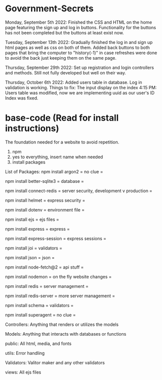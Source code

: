# Government-Secrets

Monday, September 5th 2022:
Finished the CSS and HTML on the home page featuring the sign up and log in
buttons. Functionality for the buttons has not been completed but the buttons
at least exist now.

Tuesday, September 13th 2022:
Gradually finished the log in and sign up html pages as well as css on both of
them. Added back buttons to both pages that bring the computer to "history(-1)"
in case refreshes were done to avoid the back just keeping them on the same page.

Thursday, September 29th 2022:
Set up registration and login controllers and methods. Still not fully developed
but well on their way.

Thursday, October 6th 2022:
Added users table in database.
Log in validation is working.
Things to fix: The input display on the index
        4:15 PM:
        Users table was modified, now we are implementing uuid as our user's ID
        Index was fixed.

# base-code (Read for install instructions)
The foundation needed for a website to avoid repetition.

1. npm
2. yes to everything, insert name when needed
3. install packages


List of Packages:
npm install argon2
= no clue =

npm install better-sqlite3
= database =

npm install connect-redis
= server security, development v production =

npm install helmet
= express security =

npm install dotenv
= environment file =

npm install ejs
= ejs files =

npm install express
= express =

npm install express-session
= express sessions =

npm install joi
= validators =

npm install json
= json =

npm install node-fetch@2
= api stuff =

npm install nodemon
= on the fly website changes =

npm install redis
= server management =

npm install redis-server
= more server management =

npm install schema
= validators =

npm install superagent
= no clue =

Controllers:
Anything that renders or utilizes the models

Models:
Anything that interacts with databases or functions

public:
All html, media, and fonts

utils:
Error handling

Validators:
Valitor maker and any other validators

views:
All ejs files
